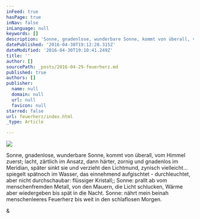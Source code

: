 ```yaml
---
inFeed: true
hasPage: true
inNav: false
inLanguage: null
keywords: []
description: 'Sonne, gnadenlose, wunderbare Sonne, kommt von überall, vom Himmel zuerst; lacht, zärtlich im Ansatz, dann härter, zornig und gnadenlos im Meridian, später sinkt sie und verzieht den Lichtmund, zynisch vielleicht… spiegelt spätnoch im Wasser, das einnehmend aufgischtet - durchleuchtet, aber nicht durchschaubar: flüssiger Kristall;; Sonne: prallt ab vom menschenfremden Metall, von den Mauern, die Licht schlucken, Wärme aber wiedergeben bis spät in die Nacht. Sonne: nährt mein beinah menschenleeres Feuerherz bis weit in den schlaflosen Morgen.'
datePublished: '2016-04-30T19:12:28.315Z'
dateModified: '2016-04-30T19:10:41.249Z'
title: ''
author: []
sourcePath: _posts/2016-04-29-feuerherz.md
published: true
authors: []
publisher:
  name: null
  domain: null
  url: null
  favicon: null
starred: false
url: feuerherz/index.html
_type: Article

---
```

![](https://the-grid-user-content.s3-us-west-2.amazonaws.com/99d26adb-d3fa-4794-8bc5-5f12a7f5dbc2.jpg)

Sonne, gnadenlose, wunderbare Sonne, kommt von überall, vom Himmel zuerst; lacht, zärtlich im Ansatz, dann härter, zornig und gnadenlos im Meridian, später sinkt sie und verzieht den Lichtmund, zynisch vielleicht... spiegelt spätnoch im Wasser, das einnehmend aufgischtet - durchleuchtet, aber nicht durchschaubar: flüssiger Kristall;; Sonne: prallt ab vom menschenfremden Metall, von den Mauern, die Licht schlucken, Wärme aber wiedergeben bis spät in die Nacht. Sonne: nährt mein beinah menschenleeres Feuerherz bis weit in den schlaflosen Morgen.

&